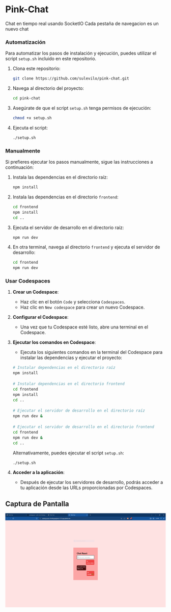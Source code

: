 # Pink-Chat

Chat en tiempo real usando SocketIO 
Cada pestaña de navegacion es un nuevo chat

### Automatización

Para automatizar los pasos de instalación y ejecución, puedes utilizar el script `setup.sh` incluido en este repositorio.

1. Clona este repositorio:
    ```bash
    git clone https://github.com/sulevilo/pink-chat.git
    ```

2. Navega al directorio del proyecto:
    ```bash
    cd pink-chat
    ```

3. Asegúrate de que el script `setup.sh` tenga permisos de ejecución:
    ```bash
    chmod +x setup.sh
    ```

4. Ejecuta el script:
    ```bash
    ./setup.sh
    ```

### Manualmente

Si prefieres ejecutar los pasos manualmente, sigue las instrucciones a continuación:

1. Instala las dependencias en el directorio raíz:
    ```bash
    npm install
    ```

2. Instala las dependencias en el directorio `frontend`:
    ```bash
    cd frontend
    npm install
    cd ..
    ```

3. Ejecuta el servidor de desarrollo en el directorio raíz:
    ```bash
    npm run dev
    ```

4. En otra terminal, navega al directorio `frontend` y ejecuta el servidor de desarrollo:
    ```bash
    cd frontend
    npm run dev
    ```

### Usar Codespaces

1. **Crear un Codespace**:
    - Haz clic en el botón `Code` y selecciona `Codespaces`.
    - Haz clic en `New codespace` para crear un nuevo Codespace.

2. **Configurar el Codespace**:
    - Una vez que tu Codespace esté listo, abre una terminal en el Codespace.

3. **Ejecutar los comandos en Codespace**:
    - Ejecuta los siguientes comandos en la terminal del Codespace para instalar las dependencias y ejecutar el proyecto:
    ```bash
    # Instalar dependencias en el directorio raíz
    npm install

    # Instalar dependencias en el directorio frontend
    cd frontend
    npm install
    cd ..

    # Ejecutar el servidor de desarrollo en el directorio raíz
    npm run dev &
    
    # Ejecutar el servidor de desarrollo en el directorio frontend
    cd frontend
    npm run dev &
    cd ..
    ```

    Alternativamente, puedes ejecutar el script `setup.sh`:
    ```bash
    ./setup.sh
    ```

4. **Acceder a la aplicación**:
    - Después de ejecutar los servidores de desarrollo, podrás acceder a tu aplicación desde las URLs proporcionadas por Codespaces.

## Captura de Pantalla

![Imagen del Proyecto](assets/image.png)
